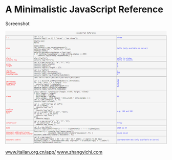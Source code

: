 # A Minimalistic JavaScript Reference

Screenshot

![image](https://github.com/bg1fpx/minimalistic-javascript-reference/blob/main/screenshot.gif)

www.italian.org.cn/app/
www.zhangyichi.com

